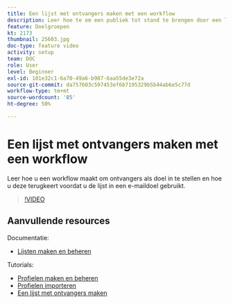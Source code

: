 ```yaml
---
title: Een lijst met ontvangers maken met een workflow
description: Leer hoe te om een publiek tot stand te brengen door een lijst van ontvangers van de Ontdekkingsreiziger te vormen.
feature: Doelgroepen
kt: 2173
thumbnail: 25603.jpg
doc-type: feature video
activity: setup
team: DOC
role: User
level: Beginner
exl-id: 101e32c1-6a70-49a6-b987-6aa55de3e72a
source-git-commit: da757603c597453ef6b7195329b5b44ab6e5c77d
workflow-type: tm+mt
source-wordcount: '85'
ht-degree: 50%

---
```


# Een lijst met ontvangers maken met een workflow

Leer hoe u een workflow maakt om ontvangers als doel in te stellen en hoe u deze terugkeert voordat u de lijst in een e-maildoel gebruikt.

>[!VIDEO](https://video.tv.adobe.com/v/25603?quality=12)

## Aanvullende resources

Documentatie:

* [Lijsten maken en beheren](https://docs.adobe.com/content/help/nl-NL/campaign-classic/using/getting-started/profile-management/creating-and-managing-lists.html)

Tutorials:

* [Profielen maken en beheren](/help/profile-management/create-and-manage-profiles.md)
* [Profielen importeren](/help/data-management/importing-profiles.md)
* [Een lijst met ontvangers maken](/help/profile-management/creating-a-list-of-recipients.md)
